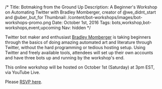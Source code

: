 /*
Title: Botmaking from the Ground Up
Description: A Beginner's Workshop on Automating Twitter with Bradley Momberger, creator of @we_didnt_start and @uber_but_for
Thumbnail: /content/bot-workshops/images/bot-workshops-promo.png
Date: October 1st, 2016
Tags: bots,workshop,bot-workshops,event,upcoming
Nav: hidden
*/


Twitter bot maker and enthusiast [Bradley Momberger](https://twitter.com/air_hadoken) is taking beginners through the basics of doing amazing automated art and literature through Twitter, without the hard programming or tedious hosting setup. Using Twitter and freely available tools, attendees will set up their own accounts and have three bots up and running by the workshop's end.

This online workshop will be hosted on October 1st (Saturday) at 3pm EST, via YouTube Live.

Please [RSVP here](http://www.meetup.com/botmakers/events/234174402/).
